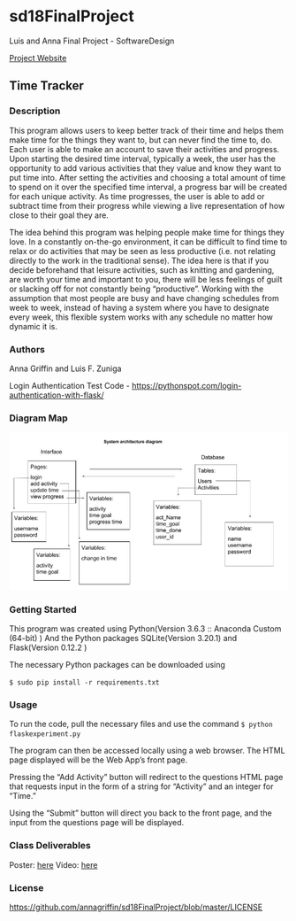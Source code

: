 # sd18FinalProject
Luis and Anna Final Project - SoftwareDesign

[Project Website](https://sites.google.com/site/softdes18timemanagement/home)


## Time Tracker

### Description
This program allows users to keep better track of their time and helps them make time for the things they want to, but can never find the time to, do. Each user is able to make an account to save their activities and progress. Upon starting the desired time interval, typically a week, the user has the opportunity to add various activities that they value and know they want to put time into. After setting the activities and choosing a total amount of time to spend on it over the specified time interval, a progress bar will be created for each unique activity. As time progresses, the user is able to add or subtract time from their progress while viewing a live representation of how close to their goal they are.

The idea behind this program was helping people make time for things they love. In a constantly on-the-go environment, it can be difficult to find time to relax or do activities that may be seen as less productive (i.e. not relating directly to the work in the traditional sense). The idea here is that if you decide beforehand that leisure activities, such as knitting and gardening, are worth your time and important to you, there will be less feelings of guilt or slacking off for not constantly being “productive”. Working with the assumption that most people are busy and have changing schedules from week to week, instead of having a system where you have to designate every week, this flexible system works with any schedule no matter how dynamic it is.

### Authors

Anna Griffin and Luis F. Zuniga

Login Authentication Test Code - https://pythonspot.com/login-authentication-with-flask/


### Diagram Map

![alt text][logo]

[logo]: https://github.com/annagriffin/sd18FinalProject/blob/master/classwork/diagrammap.jpg "Label"


### Getting Started

This program was created using
Python(Version 3.6.3 :: Anaconda Custom (64-bit) )
And the Python packages
SQLite(Version 3.20.1) and
Flask(Version 0.12.2 )

The necessary Python packages can be downloaded using

`$ sudo pip install -r requirements.txt`

### Usage
To run the code, pull the necessary files and use the command
`$ python flaskexperiment.py`

The program can then be accessed locally using a web browser. The HTML page displayed will be the Web App’s front page.

Pressing the “Add Activity” button will redirect to the questions HTML page that requests input in the form of a string for “Activity” and an integer for “Time.”

Using the “Submit” button will direct you back to the front page, and the input from the questions page will be displayed.

### Class Deliverables

Poster: [here](https://docs.google.com/presentation/d/1jfbshOqn3mo3TC9JAfPMA0X-XfpN5E08UBfDsK2yLOc/edit?usp=sharing)
Video: [here](https://youtu.be/hYxAhH6Ok8Y)

### License

https://github.com/annagriffin/sd18FinalProject/blob/master/LICENSE
